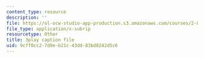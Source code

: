 ```yaml
---
content_type: resource
description: ''
file: https://ol-ocw-studio-app-production.s3.amazonaws.com/courses/2-830j-control-of-manufacturing-processes-sma-6303-spring-2008/9cff0cc27d9eb21c43dd83bd8242d5c6_kC2SEiGaqoA.srt
file_type: application/x-subrip
resourcetype: Other
title: 3play caption file
uid: 9cff0cc2-7d9e-b21c-43dd-83bd8242d5c6
---
```


